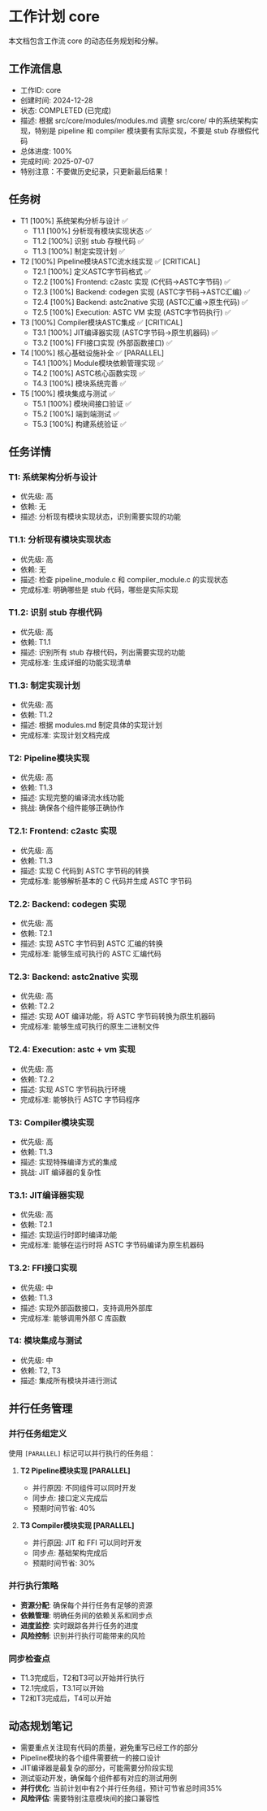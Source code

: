 # 工作计划 core

本文档包含工作流 core 的动态任务规划和分解。

## 工作流信息
- 工作ID: core
- 创建时间: 2024-12-28
- 状态: COMPLETED (已完成)
- 描述: 根据 src/core/modules/modules.md 调整 src/core/ 中的系统架构实现，特别是 pipeline 和 compiler 模块要有实际实现，不要是 stub 存根假代码
- 总体进度: 100%
- 完成时间: 2025-07-07
- 特别注意：不要做历史纪录，只更新最后结果！

## 任务树

- T1 [100%] 系统架构分析与设计 ✅
  - T1.1 [100%] 分析现有模块实现状态 ✅
  - T1.2 [100%] 识别 stub 存根代码 ✅
  - T1.3 [100%] 制定实现计划 ✅
- T2 [100%] Pipeline模块ASTC流水线实现 ✅ [CRITICAL]
  - T2.1 [100%] 定义ASTC字节码格式 ✅
  - T2.2 [100%] Frontend: c2astc 实现 (C代码→ASTC字节码) ✅
  - T2.3 [100%] Backend: codegen 实现 (ASTC字节码→ASTC汇编) ✅
  - T2.4 [100%] Backend: astc2native 实现 (ASTC汇编→原生代码) ✅
  - T2.5 [100%] Execution: ASTC VM 实现 (ASTC字节码执行) ✅
- T3 [100%] Compiler模块ASTC集成 ✅ [CRITICAL]
  - T3.1 [100%] JIT编译器实现 (ASTC字节码→原生机器码) ✅
  - T3.2 [100%] FFI接口实现 (外部函数接口) ✅
- T4 [100%] 核心基础设施补全 ✅ [PARALLEL]
  - T4.1 [100%] Module模块依赖管理实现 ✅
  - T4.2 [100%] ASTC核心函数实现 ✅
  - T4.3 [100%] 模块系统完善 ✅
- T5 [100%] 模块集成与测试 ✅
  - T5.1 [100%] 模块间接口验证 ✅
  - T5.2 [100%] 端到端测试 ✅
  - T5.3 [100%] 构建系统验证 ✅

## 任务详情

### T1: 系统架构分析与设计
- 优先级: 高
- 依赖: 无
- 描述: 分析现有模块实现状态，识别需要实现的功能

### T1.1: 分析现有模块实现状态
- 优先级: 高
- 依赖: 无
- 描述: 检查 pipeline_module.c 和 compiler_module.c 的实现状态
- 完成标准: 明确哪些是 stub 代码，哪些是实际实现

### T1.2: 识别 stub 存根代码
- 优先级: 高
- 依赖: T1.1
- 描述: 识别所有 stub 存根代码，列出需要实现的功能
- 完成标准: 生成详细的功能实现清单

### T1.3: 制定实现计划
- 优先级: 高
- 依赖: T1.2
- 描述: 根据 modules.md 制定具体的实现计划
- 完成标准: 实现计划文档完成

### T2: Pipeline模块实现
- 优先级: 高
- 依赖: T1.3
- 描述: 实现完整的编译流水线功能
- 挑战: 确保各个组件能够正确协作

### T2.1: Frontend: c2astc 实现
- 优先级: 高
- 依赖: T1.3
- 描述: 实现 C 代码到 ASTC 字节码的转换
- 完成标准: 能够解析基本的 C 代码并生成 ASTC 字节码

### T2.2: Backend: codegen 实现
- 优先级: 高
- 依赖: T2.1
- 描述: 实现 ASTC 字节码到 ASTC 汇编的转换
- 完成标准: 能够生成可执行的 ASTC 汇编代码

### T2.3: Backend: astc2native 实现
- 优先级: 高
- 依赖: T2.2
- 描述: 实现 AOT 编译功能，将 ASTC 字节码转换为原生机器码
- 完成标准: 能够生成可执行的原生二进制文件

### T2.4: Execution: astc + vm 实现
- 优先级: 高
- 依赖: T2.2
- 描述: 实现 ASTC 字节码执行环境
- 完成标准: 能够执行 ASTC 字节码程序

### T3: Compiler模块实现
- 优先级: 高
- 依赖: T1.3
- 描述: 实现特殊编译方式的集成
- 挑战: JIT 编译器的复杂性

### T3.1: JIT编译器实现
- 优先级: 高
- 依赖: T2.1
- 描述: 实现运行时即时编译功能
- 完成标准: 能够在运行时将 ASTC 字节码编译为原生机器码

### T3.2: FFI接口实现
- 优先级: 中
- 依赖: T1.3
- 描述: 实现外部函数接口，支持调用外部库
- 完成标准: 能够调用外部 C 库函数

### T4: 模块集成与测试
- 优先级: 中
- 依赖: T2, T3
- 描述: 集成所有模块并进行测试

## 并行任务管理

### 并行任务组定义
使用 `[PARALLEL]` 标记可以并行执行的任务组：

1. **T2 Pipeline模块实现 [PARALLEL]**
   - 并行原因: 不同组件可以同时开发
   - 同步点: 接口定义完成后
   - 预期时间节省: 40%

2. **T3 Compiler模块实现 [PARALLEL]**
   - 并行原因: JIT 和 FFI 可以同时开发
   - 同步点: 基础架构完成后
   - 预期时间节省: 30%

### 并行执行策略
- **资源分配**: 确保每个并行任务有足够的资源
- **依赖管理**: 明确任务间的依赖关系和同步点
- **进度监控**: 实时跟踪各并行任务的进度
- **风险控制**: 识别并行执行可能带来的风险

### 同步检查点
- T1.3完成后，T2和T3可以开始并行执行
- T2.1完成后，T3.1可以开始
- T2和T3完成后，T4可以开始

## 动态规划笔记

- 需要重点关注现有代码的质量，避免重写已经工作的部分
- Pipeline模块的各个组件需要统一的接口设计
- JIT编译器是最复杂的部分，可能需要分阶段实现
- 测试驱动开发，确保每个组件都有对应的测试用例
- **并行优化**: 当前计划中有2个并行任务组，预计可节省总时间35%
- **风险评估**: 需要特别注意模块间的接口兼容性 
